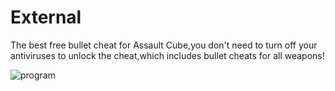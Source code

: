 # External
The best free bullet cheat for Assault Cube,you don't need to turn off your antiviruses to unlock the cheat,which includes bullet cheats for all weapons!

![program](https://github.com/user-attachments/assets/6e15cbdc-1e22-4a5b-9936-4a86294febc2)
